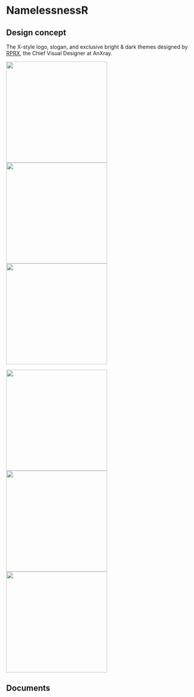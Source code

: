 # NamelessnessR


## Design concept

The X-style logo, slogan, and exclusive bright & dark themes designed by [RPRX](https://github.com/rprx), the Chief Visual Designer at AnXray.

<img src="https://raw.githubusercontent.com/mxbhaee/NamelessnessR/master/home%20dark.png" width="270"> <img src="https://raw.githubusercontent.com/mxbhaee/NamelessnessR/master/stats.png" width="270"> <img src="https://raw.githubusercontent.com/mxbhaee/NamelessnessR/master/logs.png" width="270">

<img src="https://raw.githubusercontent.com/mxbhaee/NamelessnessR/master/settings.png" width="270"> <img src="https://raw.githubusercontent.com/mxbhaee/NamelessnessR/master/notification%20banner.png" width="270"> <img src="https://raw.githubusercontent.com/mxbhaee/NamelessnessR/master/menu.png" width="270">

## Documents
